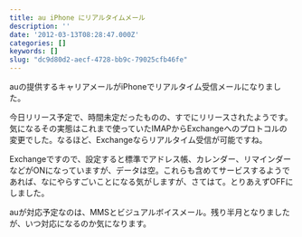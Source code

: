 ```yaml
---
title: au iPhone にリアルタイムメール
description: ''
date: '2012-03-13T08:28:47.000Z'
categories: []
keywords: []
slug: "dc9d80d2-aecf-4728-bb9c-79025cfb46fe"
---
```

auの提供するキャリアメールがiPhoneでリアルタイム受信メールになりました。

今日リリース予定で、時間未定だったものの、すでにリリースされたようです。気になるその実態はこれまで使っていたIMAPからExchangeへのプロトコルの変更でした。なるほど、Exchangeならリアルタイム受信が可能ですね。

Exchangeですので、設定すると標準でアドレス帳、カレンダー、リマインダーなどがONになっていますが、データは空。これらも含めてサービスするようであれば、なにやらすごいことになる気がしますが、さてはて。とりあえずOFFにしました。

auが対応予定なのは、MMSとビジュアルボイスメール。残り半月となりましたが、いつ対応になるのか気になります。